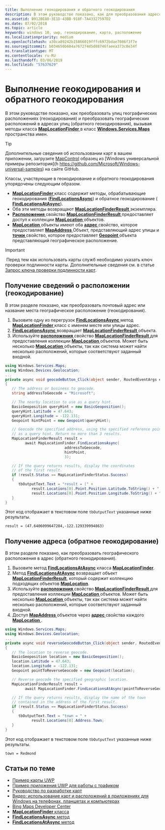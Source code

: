 ```yaml
---
title: Выполнение геокодирования и обратного геокодирования
description: В этом руководстве показано, как для преобразования адресов в географические расположения (геокодирования) и преобразования географических расположениях, в адресах улиц (обратного геокодирования) путем вызова методов класса MapLocationFinder в пространстве имен Windows.Services.Maps.
ms.assetid: B912BE80-3E1D-43BB-918F-7A43327597D2
ms.date: 07/02/2018
ms.topic: article
keywords: windows 10, uwp, геокодирование, карта, расположение
ms.localizationpriority: medium
ms.openlocfilehash: a30ca89242b15866019fffc6972bdae7086f3f7e
ms.sourcegitcommit: b034650b684a767274d5d88746faeea373c8e34f
ms.translationtype: MT
ms.contentlocale: ru-RU
ms.lasthandoff: 03/06/2019
ms.locfileid: "57637629"
---
```

# <a name="perform-geocoding-and-reverse-geocoding"></a>Выполнение геокодирования и обратного геокодирования

В этом руководстве показано, как преобразовать улиц географических расположениях (геокодирования) и преобразовать географических расположений в адресах улиц (обратного геокодирования), вызывая методы класса [ **MapLocationFinder** ](https://msdn.microsoft.com/library/windows/apps/dn627550) в класс [ **Windows.Services.Maps** ](https://msdn.microsoft.com/library/windows/apps/dn636979) пространства имен.

> [!TIP]
> Дополнительные сведения об использовании карт в вашем приложении, загрузите [MapControl](https://github.com/Microsoft/Windows-universal-samples/tree/master/Samples/MapControl) образец из [Windows универсальной примеры репозитория](h https://github.com/Microsoft/Windows-universal-samples) на сайте GitHub.

Классы, участвующие в геокодирование и обратного геокодирования упорядочены следующим образом.

-   [ **MapLocationFinder** ](https://msdn.microsoft.com/library/windows/apps/dn627550) класс содержит методы, обрабатывающие геокодирования ([**FindLocationsAsync**](https://msdn.microsoft.com/library/windows/apps/dn636925)) и обратное геокодирование ([ **FindLocationsAtAsync**](https://msdn.microsoft.com/library/windows/apps/dn636928)).
-   Оба эти методы возвращают [ **MapLocationFinderResult** ](https://msdn.microsoft.com/library/windows/apps/dn627551) экземпляра.
-   [ **Расположения** ](https://msdn.microsoft.com/library/windows/apps/dn627552) свойство [ **MapLocationFinderResult** ](https://msdn.microsoft.com/library/windows/apps/dn627551) предоставляет доступ к коллекции [  **MapLocation** ](https://msdn.microsoft.com/library/windows/apps/dn627549) объектов. 
-   [**MapLocation** ](https://msdn.microsoft.com/library/windows/apps/dn627549) объекты имеют оба [ **адрес** ](https://msdn.microsoft.com/library/windows/apps/dn636929) свойство, которое предоставляет [ **MapAddress** ](https://msdn.microsoft.com/library/windows/apps/dn627533) Объект, представляющий адрес улицы и [ **точки** ](https://docs.microsoft.com/uwp/api/windows.services.maps.maplocation.point) свойство, которое предоставляет [ **Geopoint** ](https://docs.microsoft.com/uwp/api/windows.devices.geolocation.geopoint) объекта представляющий географическое расположение.

> [!IMPORTANT]
> Перед тем как использовать карты служб необходимо указать ключ проверки подлинности карты. Дополнительные сведения см. в статье [Запрос ключа проверки подлинности карт](authentication-key.md).

## <a name="get-a-location-geocode"></a>Получение сведений о расположении (геокодирование)

В этом разделе показано, как преобразовать почтовый адрес или название места географическое расположение (геокодирования).

1.  Вызовите одну из перегрузок [ **FindLocationsAsync** ](https://msdn.microsoft.com/library/windows/apps/dn636925) метод [ **MapLocationFinder** ](https://msdn.microsoft.com/library/windows/apps/dn627550) класс с именем месте или улицы адрес.
2.  [ **FindLocationsAsync** ](https://msdn.microsoft.com/library/windows/apps/dn636925) возвращает [ **MapLocationFinderResult** ](https://msdn.microsoft.com/library/windows/apps/dn627551) объекта.
3.  Используйте [ **расположения** ](https://msdn.microsoft.com/library/windows/apps/dn627552) свойство [ **MapLocationFinderResult** ](https://msdn.microsoft.com/library/windows/apps/dn627551) для предоставления коллекции [  **MapLocation** ](https://msdn.microsoft.com/library/windows/apps/dn627549) объектов. Может быть несколько [ **MapLocation** ](https://msdn.microsoft.com/library/windows/apps/dn627549) объекты, так как система может найти несколько расположений, которые соответствуют заданный входной.

```csharp
using Windows.Services.Maps;
using Windows.Devices.Geolocation;
...
private async void geocodeButton_Click(object sender, RoutedEventArgs e)
{
   // The address or business to geocode.
   string addressToGeocode = "Microsoft";

   // The nearby location to use as a query hint.
   BasicGeoposition queryHint = new BasicGeoposition();
   queryHint.Latitude = 47.643;
   queryHint.Longitude = -122.131;
   Geopoint hintPoint = new Geopoint(queryHint);

   // Geocode the specified address, using the specified reference point
   // as a query hint. Return no more than 3 results.
   MapLocationFinderResult result =
         await MapLocationFinder.FindLocationsAsync(
                           addressToGeocode,
                           hintPoint,
                           3);

   // If the query returns results, display the coordinates
   // of the first result.
   if (result.Status == MapLocationFinderStatus.Success)
   {
      tbOutputText.Text = "result = (" +
            result.Locations[0].Point.Position.Latitude.ToString() + "," +
            result.Locations[0].Point.Position.Longitude.ToString() + ")";
   }
}
```

Этот код отображает в текстовом поле `tbOutputText` указанные ниже результаты.

``` syntax
result = (47.6406099647284,-122.129339994863)
```

## <a name="get-an-address-reverse-geocode"></a>Получение адреса (обратное геокодирование)

В этом разделе показано, как преобразовать географического расположения в адрес (обратного геокодирования).

1.  Вызовите метод [**FindLocationsAtAsync**](https://msdn.microsoft.com/library/windows/apps/dn636928) класса [**MapLocationFinder**](https://msdn.microsoft.com/library/windows/apps/dn627550).
2.  Метод [**FindLocationsAtAsync**](https://msdn.microsoft.com/library/windows/apps/dn636928) возвращает объект [**MapLocationFinderResult**](https://msdn.microsoft.com/library/windows/apps/dn627551), который содержит коллекцию подходящих объектов [**MapLocation**](https://msdn.microsoft.com/library/windows/apps/dn627549).
3.  Используйте [ **расположения** ](https://msdn.microsoft.com/library/windows/apps/dn627552) свойство [ **MapLocationFinderResult** ](https://msdn.microsoft.com/library/windows/apps/dn627551) для предоставления коллекции [  **MapLocation** ](https://msdn.microsoft.com/library/windows/apps/dn627549) объектов. Может быть несколько [ **MapLocation** ](https://msdn.microsoft.com/library/windows/apps/dn627549) объекты, так как система может найти несколько расположений, которые соответствуют заданный входной.
4.  Доступ [ **MapAddress** ](https://msdn.microsoft.com/library/windows/apps/dn627533) объектов через [ **адрес** ](https://msdn.microsoft.com/library/windows/apps/dn636929) свойства каждого [ **MapLocation** ](https://msdn.microsoft.com/library/windows/apps/dn627549).

```csharp
using Windows.Services.Maps;
using Windows.Devices.Geolocation;
...
private async void reverseGeocodeButton_Click(object sender, RoutedEventArgs e)
{
   // The location to reverse geocode.
   BasicGeoposition location = new BasicGeoposition();
   location.Latitude = 47.643;
   location.Longitude = -122.131;
   Geopoint pointToReverseGeocode = new Geopoint(location);

   // Reverse geocode the specified geographic location.
   MapLocationFinderResult result =
         await MapLocationFinder.FindLocationsAtAsync(pointToReverseGeocode);

   // If the query returns results, display the name of the town
   // contained in the address of the first result.
   if (result.Status == MapLocationFinderStatus.Success)
   {
      tbOutputText.Text = "town = " +
            result.Locations[0].Address.Town;
   }
}
```

Этот код отображает в текстовом поле `tbOutputText` указанные ниже результаты.

``` syntax
town = Redmond
```

## <a name="related-topics"></a>Статьи по теме

* [Пример карты UWP](https://go.microsoft.com/fwlink/p/?LinkId=619977)
* [Пример приложения UWP для работы с трафиком](https://go.microsoft.com/fwlink/p/?LinkId=619982)
* [Руководство по разработке карт](https://msdn.microsoft.com/library/windows/apps/dn596102)
* [Видео: использование карт и расположений в приложениях для Windows на телефонах, планшетах и компьютерах](https://channel9.msdn.com/Events/Build/2015/2-757)
* [Bing Maps Developer Center](https://www.bingmapsportal.com/)
* [**MapLocationFinder** класса](https://msdn.microsoft.com/library/windows/apps/dn627550)
* [**FindLocationsAsync** метод](https://msdn.microsoft.com/library/windows/apps/dn636925)
* [**FindLocationsAtAsync** метод](https://msdn.microsoft.com/library/windows/apps/dn636928)
